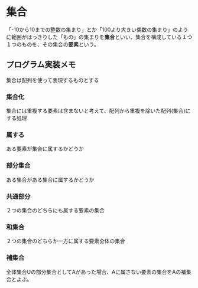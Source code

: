 # 集合

「-10から10までの整数の集まり」とか「100より大きい偶数の集まり」のように範囲がはっきりした「もの」の集まりを**集合**といい、集合を構成している１つ１つのものを、その集合の**要素**という。





## プログラム実装メモ

集合は配列を使って表現するものとする

### 集合化

集合には重複する要素は含まないと考えて、配列から重複を除いた配列(集合)にする処理



### 属する

ある要素が集合に属するかどうか



### 部分集合

ある集合がある集合に属するかどうか



### 共通部分

２つの集合のどちらにも属する要素の集合



### 和集合

２つの集合のどちらか一方に属する要素全体の集合



### 補集合

全体集合Uの部分集合としてAがあった場合、Aに属さない要素の集合をAの補集合とよぶ。